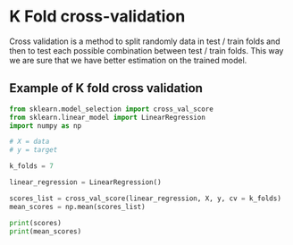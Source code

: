 # K Fold cross-validation

Cross validation is a method to split randomly data in test / train folds and then to test each possible combination between test / train folds. This way we are sure that we have better estimation on the trained model.

## Example of K fold cross validation

```python
from sklearn.model_selection import cross_val_score
from sklearn.linear_model import LinearRegression
import numpy as np

# X = data
# y = target

k_folds = 7

linear_regression = LinearRegression()

scores_list = cross_val_score(linear_regression, X, y, cv = k_folds)
mean_scores = np.mean(scores_list)

print(scores)
print(mean_scores)
```